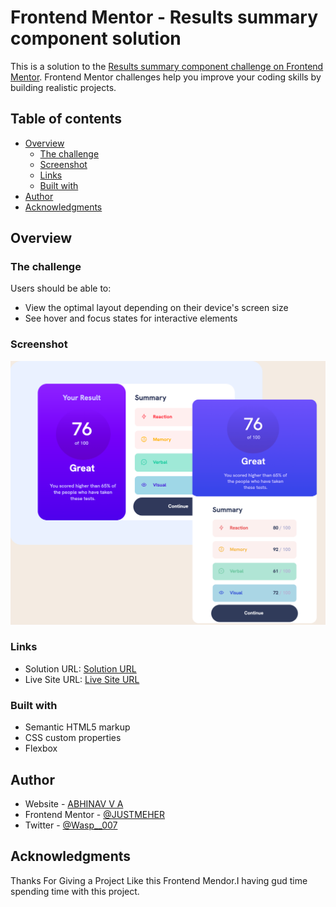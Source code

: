 # Frontend Mentor - Results summary component solution

This is a solution to the [Results summary component challenge on Frontend Mentor](https://www.frontendmentor.io/challenges/results-summary-component-CE_K6s0maV). Frontend Mentor challenges help you improve your coding skills by building realistic projects. 

## Table of contents

- [Overview](#overview)
  - [The challenge](#the-challenge)
  - [Screenshot](#screenshot)
  - [Links](#links)
  - [Built with](#built-with)
- [Author](#author)
- [Acknowledgments](#acknowledgments)


## Overview

### The challenge

Users should be able to:

- View the optimal layout depending on their device's screen size
- See hover and focus states for interactive elements

### Screenshot

![Screenshot](Screenshot.png)


### Links

- Solution URL: [Solution URL](https://github.com/JUSTMEHER/result-frontend)
- Live Site URL: [Live Site URL ](https://justmeher.github.io/result-frontend)


### Built with

- Semantic HTML5 markup
- CSS custom properties
- Flexbox



## Author

- Website - [ABHINAV V A](https://justmeher.github.io/ABHINAV/)
- Frontend Mentor - [@JUSTMEHER](https://www.frontendmentor.io/profile/JUSTMEHER)
- Twitter - [@Wasp__007](https://www.twitter.com/Wasp__007)

## Acknowledgments

Thanks For Giving a Project Like this Frontend Mendor.I having gud time spending time with this project.

